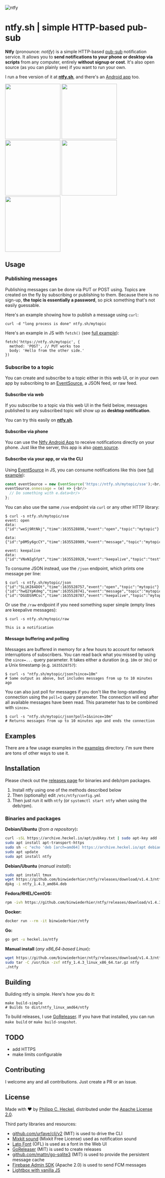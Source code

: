 ![ntfy](server/static/img/ntfy.png)

# ntfy.sh | simple HTTP-based pub-sub

**Ntfy** (pronounce: *notify*) is a simple HTTP-based [pub-sub](https://en.wikipedia.org/wiki/Publish%E2%80%93subscribe_pattern) notification service.
It allows you to **send notifications to your phone or desktop via scripts** from any computer, entirely **without signup or cost**.
It's also open source (as you can plainly see) if you want to run your own.

I run a free version of it at **[ntfy.sh](https://ntfy.sh)**, and there's an [Android app](https://play.google.com/store/apps/details?id=io.heckel.ntfy)
too.

<p>
  <img src="server/static/img/screenshot-curl.png" height="180">
  <img src="server/static/img/screenshot-web-detail.png" height="180">
  <img src="server/static/img/screenshot-phone-main.jpg" height="180">
  <img src="server/static/img/screenshot-phone-detail.jpg" height="180">
  <img src="server/static/img/screenshot-phone-notification.jpg" height="180">
</p>

## Usage

### Publishing messages

Publishing messages can be done via PUT or POST using. Topics are created on the fly by subscribing or publishing to them.
Because there is no sign-up, **the topic is essentially a password**, so pick something that's not easily guessable.

Here's an example showing how to publish a message using `curl`:

```
curl -d "long process is done" ntfy.sh/mytopic
```

Here's an example in JS with `fetch()` (see [full example](examples)):

```
fetch('https://ntfy.sh/mytopic', {
  method: 'POST', // PUT works too
  body: 'Hello from the other side.'
})
```

### Subscribe to a topic
You can create and subscribe to a topic either in this web UI, or in your own app by subscribing to an
[EventSource](https://developer.mozilla.org/en-US/docs/Web/API/EventSource), a JSON feed, or raw feed.

#### Subscribe via web
If you subscribe to a topic via this web UI in the field below, messages published to any subscribed topic
will show up as **desktop notification**.

You can try this easily on **[ntfy.sh](https://ntfy.sh)**.

#### Subscribe via phone
You can use the [Ntfy Android App](https://play.google.com/store/apps/details?id=io.heckel.ntfy) to receive 
notifications directly on your phone. Just like the server, this app is also [open source](https://github.com/binwiederhier/ntfy-android).

#### Subscribe via your app, or via the CLI
Using [EventSource](https://developer.mozilla.org/en-US/docs/Web/API/EventSource) in JS, you can consume
notifications like this (see [full example](examples)):

```javascript
const eventSource = new EventSource('https://ntfy.sh/mytopic/sse');<br/>
eventSource.onmessage = (e) => {<br/>
  // Do something with e.data<br/>
};
```

You can also use the same `/sse` endpoint via `curl` or any other HTTP library:

```
$ curl -s ntfy.sh/mytopic/sse
event: open
data: {"id":"weSj9RtNkj","time":1635528898,"event":"open","topic":"mytopic"}

data: {"id":"p0M5y6gcCY","time":1635528909,"event":"message","topic":"mytopic","message":"Hi!"}

event: keepalive
data: {"id":"VNxNIg5fpt","time":1635528928,"event":"keepalive","topic":"test"}
```

To consume JSON instead, use the `/json` endpoint, which prints one message per line:

```
$ curl -s ntfy.sh/mytopic/json
{"id":"SLiKI64DOt","time":1635528757,"event":"open","topic":"mytopic"}
{"id":"hwQ2YpKdmg","time":1635528741,"event":"message","topic":"mytopic","message":"Hi!"}
{"id":"DGUDShMCsc","time":1635528787,"event":"keepalive","topic":"mytopic"}
```

Or use the `/raw` endpoint if you need something super simple (empty lines are keepalive messages):

```
$ curl -s ntfy.sh/mytopic/raw

This is a notification
```

#### Message buffering and polling
Messages are buffered in memory for a few hours to account for network interruptions of subscribers.
You can read back what you missed by using the `since=...` query parameter. It takes either a
duration (e.g. `10m` or `30s`) or a Unix timestamp (e.g. `1635528757`):

```
$ curl -s "ntfy.sh/mytopic/json?since=10m"
# Same output as above, but includes messages from up to 10 minutes ago
```

You can also just poll for messages if you don't like the long-standing connection using the `poll=1`
query parameter. The connection will end after all available messages have been read. This parameter has to be
combined with `since=`.

```
$ curl -s "ntfy.sh/mytopic/json?poll=1&since=10m"
# Returns messages from up to 10 minutes ago and ends the connection
```

## Examples
There are a few usage examples in the [examples](examples) directory. I'm sure there are tons of other ways to use it.

## Installation
Please check out the [releases page](https://github.com/binwiederhier/ntfy/releases) for binaries and
deb/rpm packages.

1. Install ntfy using one of the methods described below
2. Then (optionally) edit `/etc/ntfy/config.yml`
3. Then just run it with `ntfy` (or `systemctl start ntfy` when using the deb/rpm).

### Binaries and packages
**Debian/Ubuntu** (*from a repository*)**:**
```bash
curl -sSL https://archive.heckel.io/apt/pubkey.txt | sudo apt-key add -
sudo apt install apt-transport-https
sudo sh -c "echo 'deb [arch=amd64] https://archive.heckel.io/apt debian main' > /etc/apt/sources.list.d/archive.heckel.io.list"  
sudo apt update
sudo apt install ntfy
```

**Debian/Ubuntu** (*manual install*)**:**
```bash
sudo apt install tmux
wget https://github.com/binwiederhier/ntfy/releases/download/v1.4.3/ntfy_1.3.0_amd64.deb
dpkg -i ntfy_1.4.3_amd64.deb
```

**Fedora/RHEL/CentOS:**
```bash
rpm -ivh https://github.com/binwiederhier/ntfy/releases/download/v1.4.3/ntfy_1.3.0_amd64.rpm
```

**Docker:**
```bash
docker run --rm -it binwiederhier/ntfy
```

**Go:**
```bash
go get -u heckel.io/ntfy
```

**Manual install** (*any x86_64-based Linux*)**:**
```bash
wget https://github.com/binwiederhier/ntfy/releases/download/v1.4.3/ntfy_1.3.0_linux_x86_64.tar.gz
sudo tar -C /usr/bin -zxf ntfy_1.4.3_linux_x86_64.tar.gz ntfy
./ntfy
```

## Building
Building ntfy is simple. Here's how you do it:

```
make build-simple
# Builds to dist/ntfy_linux_amd64/ntfy
``` 

To build releases, I use [GoReleaser](https://goreleaser.com/). If you have that installed, you can run `make build` or
`make build-snapshot`.

## TODO
- add HTTPS
- make limits configurable

## Contributing
I welcome any and all contributions. Just create a PR or an issue.

## License
Made with ❤️ by [Philipp C. Heckel](https://heckel.io), distributed under the [Apache License 2.0](LICENSE).

Third party libraries and resources:
* [github.com/urfave/cli/v2](https://github.com/urfave/cli/v2) (MIT) is used to drive the CLI
* [Mixkit sound](https://mixkit.co/free-sound-effects/notification/) (Mixkit Free License) used as notification sound
* [Lato Font](https://www.latofonts.com/) (OFL) is used as a font in the Web UI
* [GoReleaser](https://goreleaser.com/) (MIT) is used to create releases
* [github.com/mattn/go-sqlite3](https://github.com/mattn/go-sqlite3) (MIT) is used to provide the persistent message cache
* [Firebase Admin SDK](https://github.com/firebase/firebase-admin-go) (Apache 2.0) is used to send FCM messages
* [Lightbox with vanilla JS](https://yossiabramov.com/blog/vanilla-js-lightbox) 
